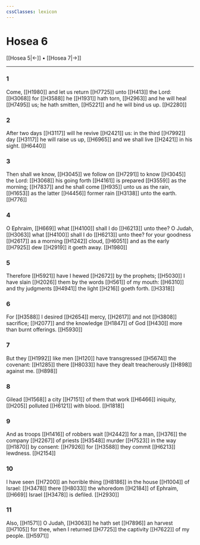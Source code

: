 ```yaml
---
cssClasses: lexicon
---
```

# Hosea 6

[[Hosea 5|←]] • [[Hosea 7|→]]

---

### 1
Come, [[H1980]] and let us return [[H7725]] unto [[H413]] the Lord: [[H3068]] for [[H3588]] he [[H1931]] hath torn, [[H2963]] and he will heal [[H7495]] us; he hath smitten, [[H5221]] and he will bind us up. [[H2280]]

### 2
After two days [[H3117]] will he revive [[H2421]] us: in the third [[H7992]] day [[H3117]] he will raise us up, [[H6965]] and we shall live [[H2421]] in his sight. [[H6440]]

### 3
Then shall we know, [[H3045]] we follow on [[H7291]] to know [[H3045]] the Lord: [[H3068]] his going forth [[H4161]] is prepared [[H3559]] as the morning; [[H7837]] and he shall come [[H935]] unto us as the rain, [[H1653]] as the latter [[H4456]] former rain [[H3138]] unto the earth. [[H776]]

### 4
O Ephraim, [[H669]] what [[H4100]] shall I do [[H6213]] unto thee? O Judah, [[H3063]] what [[H4100]] shall I do [[H6213]] unto thee? for your goodness [[H2617]] as a morning [[H1242]] cloud, [[H6051]] and as the early [[H7925]] dew [[H2919]] it goeth away. [[H1980]]

### 5
Therefore [[H5921]] have I hewed [[H2672]] by the prophets; [[H5030]] I have slain [[H2026]] them by the words [[H561]] of my mouth: [[H6310]] and thy judgments [[H4941]] the light [[H216]] goeth forth. [[H3318]]

### 6
For [[H3588]] I desired [[H2654]] mercy, [[H2617]] and not [[H3808]] sacrifice; [[H2077]] and the knowledge [[H1847]] of God [[H430]] more than burnt offerings. [[H5930]]

### 7
But they [[H1992]] like men [[H120]] have transgressed [[H5674]] the covenant: [[H1285]] there [[H8033]] have they dealt treacherously [[H898]] against me. [[H898]]

### 8
Gilead [[H1568]] a city [[H7151]] of them that work [[H6466]] iniquity, [[H205]] polluted [[H6121]] with blood. [[H1818]]

### 9
And as troops [[H1416]] of robbers wait [[H2442]] for a man, [[H376]] the company [[H2267]] of priests [[H3548]] murder [[H7523]] in the way [[H1870]] by consent: [[H7926]] for [[H3588]] they commit [[H6213]] lewdness. [[H2154]]

### 10
I have seen [[H7200]] an horrible thing [[H8186]] in the house [[H1004]] of Israel: [[H3478]] there [[H8033]] the whoredom [[H2184]] of Ephraim, [[H669]] Israel [[H3478]] is defiled. [[H2930]]

### 11
Also, [[H1571]] O Judah, [[H3063]] he hath set [[H7896]] an harvest [[H7105]] for thee, when I returned [[H7725]] the captivity [[H7622]] of my people. [[H5971]]